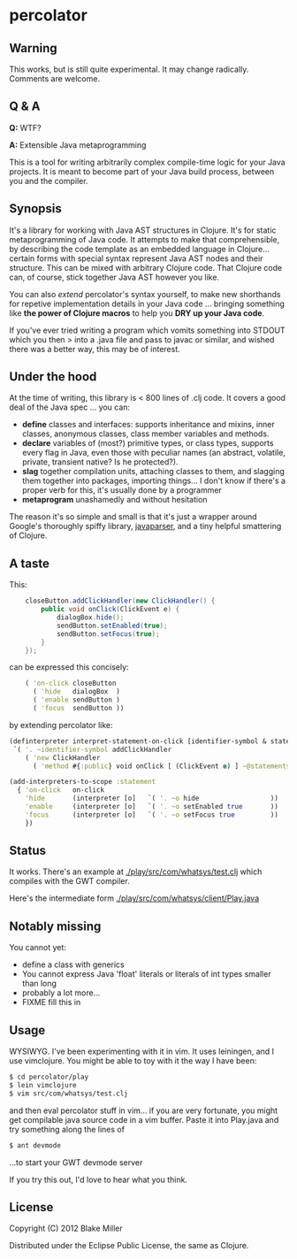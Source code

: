# percolator

## Warning
This works, but is still quite experimental. It may change radically. Comments are welcome.

## Q & A
**Q:** WTF?

**A:** Extensible Java metaprogramming

This is a tool for writing arbitrarily complex compile-time logic for your Java projects. It is meant to become part of your Java build process, between you and the compiler.

## Synopsis
It's a library for working with Java AST structures in Clojure. It's for static
metaprogramming of Java code. It attempts to make that comprehensible, by
describing the code template as an embedded language in Clojure... certain
forms with special syntax represent Java AST nodes and their structure. This
can be mixed with arbitrary Clojure code. That Clojure code can, of course,
stick together Java AST however you like.

You can also *extend* percolator's syntax yourself, to make new shorthands for
repetive implementation details in your Java code ... bringing something like
**the power of Clojure macros** to help you **DRY up your Java code**.

If you've ever tried writing a program which vomits something into STDOUT which
you then > into a .java file and pass to javac or similar, and wished there
was a better way, this may be of interest.

## Under the hood
At the time of writing, this library is < 800 lines of .clj code. It covers a
good deal of the Java spec ... you can:

* **define** classes and interfaces: supports inheritance and mixins, inner classes, anonymous classes, class member variables and methods.
* **declare** variables of (most?) primitive types, or class types, supports every flag in Java, even those with peculiar names (an abstract, volatile, private, transient native? Is he protected?).
* **slag** together compilation units, attaching classes to them, and slagging them together into packages, importing things... I don't know if there's a proper verb for this, it's usually done by a programmer
* **metaprogram** unashamedly and without hesitation

The reason it's so simple and small is that it's just a wrapper around Google's thoroughly spiffy library, [javaparser](http://code.google.com/p/javaparser/), and a tiny helpful smattering of Clojure.

## A taste
This:
```java
    closeButton.addClickHandler(new ClickHandler() {
        public void onClick(ClickEvent e) {
            dialogBox.hide();
            sendButton.setEnabled(true);
            sendButton.setFocus(true);
        }
    });
```

can be expressed this concisely:
```clojure
    ( 'on-click closeButton
      ( 'hide   dialogBox  )
      ( 'enable sendButton )
      ( 'focus  sendButton ))
```

by extending percolator like:
```clojure
(definterpreter interpret-statement-on-click [identifier-symbol & statements]
 `( '. ~identifier-symbol addClickHandler
    ( 'new ClickHandler
      ( 'method #{:public} void onClick [ (ClickEvent e) ] ~@statements ))))

(add-interpreters-to-scope :statement
  { 'on-click   on-click
    'hide       (interpreter [o]   `( '. ~o hide                  ))
    'enable     (interpreter [o]   `( '. ~o setEnabled true       ))
    'focus      (interpreter [o]   `( '. ~o setFocus true         ))
    })
```

## Status

It works. There's an example at [./play/src/com/whatsys/test.clj](https://github.com/blak3mill3r/percolator/blob/master/play/src/com/whatsys/test.clj) which compiles with the GWT compiler.

Here's the intermediate form [./play/src/com/whatsys/client/Play.java](https://github.com/blak3mill3r/percolator/blob/master/play/src/com/whatsys/client/Play.java)

## Notably missing

You cannot yet:

* define a class with generics
* You cannot express Java 'float' literals or literals of int types smaller than long
* probably a lot more...
* FIXME fill this in

## Usage

WYSIWYG. I've been experimenting with it in vim. It uses leiningen, and I use vimclojure. You might be able to toy with it the way I have been:
```bash
$ cd percolator/play
$ lein vimclojure
$ vim src/com/whatsys/test.clj
```
and then eval percolator stuff in vim... if you are very fortunate, you might get compilable java source code in a vim buffer. Paste it into Play.java and try something along the lines of
```bash
$ ant devmode
```

...to start your GWT devmode server

If you try this out, I'd love to hear what you think.

## License

Copyright (C) 2012 Blake Miller

Distributed under the Eclipse Public License, the same as Clojure.
